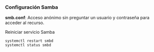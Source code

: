 ### Configuración Samba

**smb.conf**: Acceso anónimo sin preguntar un usuario y contraseña para acceder al recurso.

Reiniciar servicio Samba
```
systemctl restart smbd
systemctl status smbd
```
